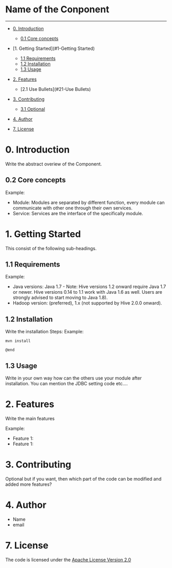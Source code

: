 # Name of the Conponent

--------------------------

<!-- Update the list and the main body. -->



- [0. Introduction](#0-Introduction)
    - [0.1 Core concepts](#01-core-concepts)
   
- [1. Getting Started](#1-Getting Started)
    - [1.1 Requirements](#11-Requirements)
    - [1.2 Installation](#12-Installation)
    - [1.3 Usage](#13-Usage)
	
- [2. Features](#2-Features)
    - [2.1 Use Bullets](#21-Use Bullets)
   
- [3. Contributing](#3-Contributing)
    - [3.1 Optional](#31-Optional)
   
- [4. Author](#4-author)

- [7. License](#7-license)

<!-- Main Body of the Document -->


# 0. Introduction

Write the abstract overiew of the Component.


## 0.2 Core concepts

Example:
- Module: Modules are separated by different function, every module can communicate with other one through their own services.
- Service: Services are the interface of the specifically module.


# 1. Getting Started

This consist of the following sub-headings. 


## 1.1 Requirements

Example:
- Java versions: Java 1.7 - Note:  Hive versions 1.2 onward require Java 1.7 or newer. Hive versions 0.14 to 1.1 work with Java 1.6 as well. Users are strongly advised to start moving to Java 1.8).  
- Hadoop version: (preferred), 1.x (not supported by Hive 2.0.0 onward).



## 1.2 Installation

Write the installation Steps:
Example: 
```
mvn install

@end
```


## 1.3 Usage

Write in your own way how can the others use your module after installation. You can mention the JDBC setting code etc.... 

# 2. Features

Write the main features 

Example: 
- Feature 1:
- Feature 1:

# 3. Contributing

Optional but if you want, then which part of the code can be modified and added more features? 


# 4. Author

-  Name
-  email


# 7. License

The code is licensed under the [Apache License Version 2.0](http://www.apache.org/licenses/LICENSE-2.0)
<br>
 


